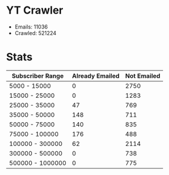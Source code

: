 # YT Crawler
- Emails: 11036
- Crawled: 521224

# Stats
| Subscriber Range  | Already Emailed | Not Emailed |
|-------|-------|-------|
| 5000 - 15000 | 0 | 2750 |
| 15000 - 25000 | 0 | 1283 |
| 25000 - 35000 | 47 | 769 |
| 35000 - 50000 | 148 | 711 |
| 50000 - 75000 | 140 | 835 |
| 75000 - 100000 | 176 | 488 |
| 100000 - 300000 | 62 | 2114 |
| 300000 - 500000 | 0 | 738 |
| 500000 - 1000000 | 0 | 775 |

